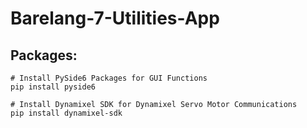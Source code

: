 # Barelang-7-Utilities-App

## Packages:
```
# Install PySide6 Packages for GUI Functions
pip install pyside6

# Install Dynamixel SDK for Dynamixel Servo Motor Communications
pip install dynamixel-sdk
```
